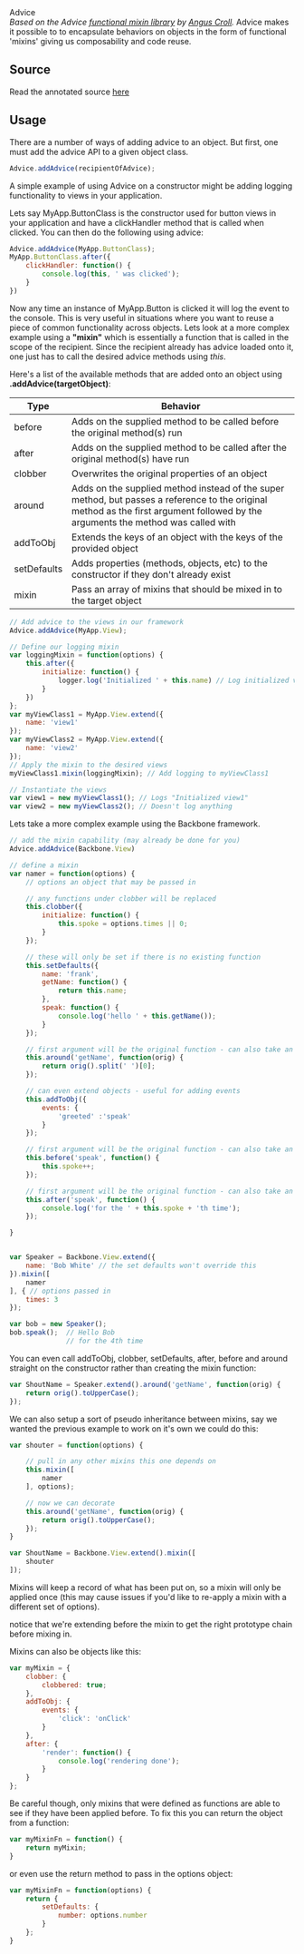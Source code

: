 <div class="project-name">
Advice
</div>
<div class="intro">
<i>Based on the Advice <a href="https://github.com/twitter/flight/blob/master/lib/advice.js" target="_blank">functional mixin library</a> by <a href="https://twitter.com/angustweets" target="_blank">Angus Croll</a>.</i>
Advice makes it possible to to encapsulate behaviors on objects in the form of functional 'mixins' giving us composability and code reuse.
</div>

## Source ##

Read the annotated source [here](doc/advice.js.html)

## Usage ##

There are a number of ways of adding advice to an object. But first, one must add the advice API to a given object class.
```javascript
Advice.addAdvice(recipientOfAdvice);
```

A simple example of using Advice on a constructor might be adding logging functionality to views in your application.

Lets say MyApp.ButtonClass is the constructor used for button views in your application and have a clickHandler method that is called when clicked. You can then do the following using advice:
```javascript
Advice.addAdvice(MyApp.ButtonClass);
MyApp.ButtonClass.after({
	clickHandler: function() {
		console.log(this, ' was clicked');
	}
})
```
Now any time an instance of MyApp.Button is clicked it will log the event to the console. This is very useful in situations where you want to reuse a piece of common functionality across objects. 
Lets look at a more complex example using a **"mixin"** which is essentially a function that is called in the scope of the recipient.  Since the recipient already has advice loaded onto it, one just has to call the desired advice methods using *this*.

Here's a list of the available methods that are added onto an object using **.addAdvice(targetObject)**:

| Type      |  Behavior  |
| ------------ | ------------------------------------------------------------------------------------------- |
| before    | Adds on the supplied method to be called before the original method(s) run |
| after       |  Adds on the supplied method to be called after the original method(s) have run |
| clobber   |  Overwrites the original properties of an object |
| around    |  Adds on the supplied method instead of the super method, but passes a reference to the original method as the first argument followed by the arguments the method was called with |
| addToObj | Extends the keys of an object with the keys of the provided object |
| setDefaults | Adds properties (methods, objects, etc) to the constructor if they don't already exist |
| mixin | Pass an array of mixins that should be mixed in to the target object |

```	javascript
// Add advice to the views in our framework
Advice.addAdvice(MyApp.View);

// Define our logging mixin
var loggingMixin = function(options) {
	this.after({
		initialize: function() {
			logger.log('Initialized ' + this.name) // Log initialized view
		}
	})
};
var myViewClass1 = MyApp.View.extend({
	name: 'view1'
});
var myViewClass2 = MyApp.View.extend({
	name: 'view2'
});
// Apply the mixin to the desired views
myViewClass1.mixin(loggingMixin); // Add logging to myViewClass1

// Instantiate the views
var view1 = new myViewClass1(); // Logs "Initialized view1"
var view2 = new myViewClass2(); // Doesn't log anything

```

Lets take a more complex example using the Backbone framework.


```javascript
// add the mixin capability (may already be done for you)
Advice.addAdvice(Backbone.View)

// define a mixin
var namer = function(options) {
	// options an object that may be passed in

	// any functions under clobber will be replaced
	this.clobber({
		initialize: function() {
			this.spoke = options.times || 0;
		}
	});

	// these will only be set if there is no existing function
	this.setDefaults({
		name: 'frank',
		getName: function() {
			return this.name;
		},
		speak: function() {
			console.log('hello ' + this.getName());
		}
	});

	// first argument will be the original function - can also take an object of functions
	this.around('getName', function(orig) {
		return orig().split(' ')[0];
	});

	// can even extend objects - useful for adding events
	this.addToObj({
		events: {
			'greeted' :'speak'
		}
	});

	// first argument will be the original function - can also take an object of functions
	this.before('speak', function() {
		this.spoke++;
	});

	// first argument will be the original function - can also take an object of functions
	this.after('speak', function() {
		console.log('for the ' + this.spoke + 'th time');
	});

}


var Speaker = Backbone.View.extend({
	name: 'Bob White' // the set defaults won't override this
}).mixin([
	namer
], { // options passed in
	times: 3
});

var bob = new Speaker();
bob.speak();  // Hello Bob
              // for the 4th time

```

You can even call addToObj, clobber, setDefaults, after, before and around straight on the constructor rather than creating the mixin function:

```javascript
var ShoutName = Speaker.extend().around('getName', function(orig) {
	return orig().toUpperCase();
});
```

We can also setup a sort of pseudo inheritance between mixins, say we wanted the previous example to work on it's own we could do this:

```javascript
var shouter = function(options) {

	// pull in any other mixins this one depends on
	this.mixin([
		namer
	], options);

	// now we can decorate
	this.around('getName', function(orig) {
		return orig().toUpperCase();
	});
}

var ShoutName = Backbone.View.extend().mixin([
	shouter
]);
```

Mixins will keep a record of what has been put on, so a mixin will only be applied once (this may cause issues if you'd like to re-apply a mixin with a different set of options).

notice that we're extending before the mixin to get the right prototype chain before mixing in.

Mixins can also be objects like this:

```javascript
var myMixin = {
	clobber: {
		clobbered: true;
	},
	addToObj: {
		events: {
			'click': 'onClick'
		}
	},
	after: {
		'render': function() {
			console.log('rendering done');
		}
	}
};
```

Be careful though, only mixins that were defined as functions are able to see if they have been applied before. To fix this you can return the object from a function:

```javascript
var myMixinFn = function() {
	return myMixin;
}
```

or even use the return method to pass in the options object:

```javascript
var myMixinFn = function(options) {
	return {
		setDefaults: {
			number: options.number
		}
	};
}
```